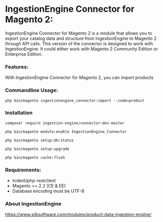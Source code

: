 # IngestionEngine Connector for Magento 2:

IngestionEngine Connector for Magento 2 is a module that allows you to export your catalog data and structure from IngestionEngine to Magento 2 through API calls. This version of the connector is designed to work with IngestionEngine. It could either work with Magento 2 Community Edition or Enterprise Edition.

### Features:

With IngestionEngine Connector for Magento 2, you can import products

### Commandline Usage:
`php bin/magento ingestionengine_connector:import --code=product`

### Installation
`composer require ingestion-engine/connector:dev-master`


`php bin/magento module:enable IngestionEngine_Connector`

`php bin/magento setup:db:status`

`php bin/magento setup:upgrade`

`php bin/magento cache:flush`


### Requirements:

* tcdent/php-restclient
* Magento >= 2.2 (CE & EE)
* Database encoding must be UTF-8

### About IngestionEngine
https://www.silksoftware.com/modules/product-data-ingestion-engine/
